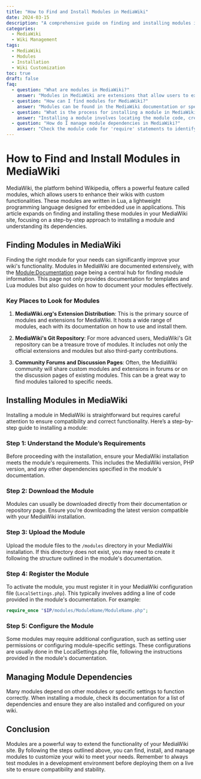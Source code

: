 ```yaml
---
title: "How to Find and Install Modules in MediaWiki"
date: 2024-03-15
description: "A comprehensive guide on finding and installing modules in MediaWiki to enhance functionality and user experience, including step-by-step installation and management of module dependencies."
categories:
  - MediaWiki
  - Wiki Management
tags:
  - MediaWiki
  - Modules
  - Installation
  - Wiki Customization
toc: true
draft: false
faq:
  - question: "What are modules in MediaWiki?"
    answer: "Modules in MediaWiki are extensions that allow users to extend its functionality, offering customized features and enhancements for wikis."
  - question: "How can I find modules for MediaWiki?"
    answer: "Modules can be found in the MediaWiki documentation or specific module pages, offering a variety of functionalities to enhance your wiki's capabilities."
  - question: "What is the process for installing a module in MediaWiki?"
    answer: "Installing a module involves locating the module code, creating a new module page on your wiki, copying the code into the new page, and saving it. This process installs the module for use on your wiki."
  - question: "How do I manage module dependencies in MediaWiki?"
    answer: "Check the module code for 'require' statements to identify dependencies. Ensure all required modules are also installed on your wiki for the module to function correctly."
---
```



# How to Find and Install Modules in MediaWiki

MediaWiki, the platform behind Wikipedia, offers a powerful feature called modules, which allows users to enhance their wikis with custom functionalities. These modules are written in Lua, a lightweight programming language designed for embedded use in applications. This article expands on finding and installing these modules in your MediaWiki site, focusing on a step-by-step approach to installing a module and understanding its dependencies.

## Finding Modules in MediaWiki

Finding the right module for your needs can significantly improve your wiki's functionality. Modules in MediaWiki are documented extensively, with the [Module:Documentation](https://www.mediawiki.org/wiki/Module:Documentation) page being a central hub for finding module information. This page not only provides documentation for templates and Lua modules but also guides on how to document your modules effectively.


### Key Places to Look for Modules


1. **MediaWiki.org's Extension Distribution**: This is the primary source of modules and extensions for MediaWiki. It hosts a wide range of modules, each with its documentation on how to use and install them.
   
2. **MediaWiki's Git Repository**: For more advanced users, MediaWiki's Git repository can be a treasure trove of modules. It includes not only the official extensions and modules but also third-party contributions.

3. **Community Forums and Discussion Pages**: Often, the MediaWiki community will share custom modules and extensions in forums or on the discussion pages of existing modules. This can be a great way to find modules tailored to specific needs.

## Installing Modules in MediaWiki
Installing a module in MediaWiki is straightforward but requires careful attention to ensure compatibility and correct functionality. Here’s a step-by-step guide to installing a module:

### Step 1: Understand the Module’s Requirements

Before proceeding with the installation, ensure your MediaWiki installation meets the module's requirements. This includes the MediaWiki version, PHP version, and any other dependencies specified in the module's documentation.

### Step 2: Download the Module

Modules can usually be downloaded directly from their documentation or repository page. Ensure you're downloading the latest version compatible with your MediaWiki installation.

### Step 3: Upload the Module

Upload the module files to the `/modules` directory in your MediaWiki installation. If this directory does not exist, you may need to create it following the structure outlined in the module's documentation.

### Step 4: Register the Module

To activate the module, you must register it in your MediaWiki configuration file (`LocalSettings.php`). This typically involves adding a line of code provided in the module's documentation. For example:
```php
require_once "$IP/modules/ModuleName/ModuleName.php";
```

### Step 5: Configure the Module
Some modules may require additional configuration, such as setting user permissions or configuring module-specific settings. These configurations are usually done in the LocalSettings.php file, following the instructions provided in the module's documentation.

## Managing Module Dependencies
Many modules depend on other modules or specific settings to function correctly. When installing a module, check its documentation for a list of dependencies and ensure they are also installed and configured on your wiki.

## Conclusion
Modules are a powerful way to extend the functionality of your MediaWiki site. By following the steps outlined above, you can find, install, and manage modules to customize your wiki to meet your needs. Remember to always test modules in a development environment before deploying them on a live site to ensure compatibility and stability.

